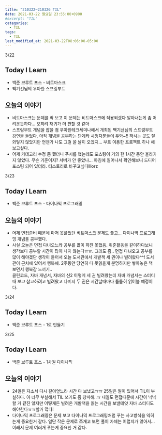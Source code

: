 ```yaml
---
title: "210322~210326 TIL"
date: 2021-03-22 월요일 23:55:00+0900
#excerpt: "TIL"
categories:
  - TIL
tags:
  - TIL
last_modified_at: 2021-03-22T08:06:00-05:00
---
```


3/22

## Today I Learn

- 백준 브루트 포스 - 비트마스크
- 백기선님의 우아한 스프링부트

## 오늘의 이야기

- 비트마스크는 문제를 딱 보고 이 문제는 비트마스크에 적용되겠다 알아내는게 좀 어려운듯하다... 오히려 재귀가 더 편할 것 같아
- 스프링부트 개념을 잡을 겸 우아한테크세미나에서 개최된 백기선님의 스프링부트 강연을 들었다. 아직 개념을 공부하는 단계라 시청자분들이 우와~!! 하시는 곳도 잘 와닿지 않았지만 언젠가 나도 그걸 쓸 날이 오겠지... 부트 이용한 프로젝트 하나 해보고싶다.
- 어제 카테고리 수정 좀 했더니 푸시를 했는데도 포스팅이 거의 한 1시간 동안 올라가지 않았다. 무슨 기준이지? 서버가 안 좋았나... 아침에 일어나서 확인해보니 드디어 포스팅 되어 있더라. 티스토리로 바꾸고싶다lllorz

3/23

## Today I Learn

- 백준 브루트 포스 - 다이나믹 프로그래밍

## 오늘의 이야기

- 어제 면접준비 때문에 마저 못풀었던 비트마스크 문제도 풀고... 다이나믹 프로그래밍 개념을 공부했다.
- 사실 오늘은 면접 다녀오느라 공부를 많이 하진 못했음. 취준활동을 같이하다보니 생각보다 공부할 시간이 많이 나지 않는다ㅠㅠ. 그래도 좀.. 면접 다녀오고 공부를 많이 해야겠단 생각이 들어서 오늘 도서관에서 개발책 세 권이나 빌려왔다^^! 도서관이 근처에 있어서 행복해. 2주동안 당연히 다 못읽을게 분명하지만 쌓아놓은 책 보면서 행복감 느끼기..  
  클린코드, 자바 개념서, 자바의 신2 이렇게 세 권 빌려왔는데 자바 개념서는 스터디때 보고 참고하려고 빌려왔고 나머지 두 권은 시간날때마다 틈틈히 읽어볼 예정이다.

3/24

## Today I Learn

- 백준 브루트 포스 - 1로 만들기

3/25

## Today I Learn

- 백준 브루트 포스 - 1차원 다이나믹

## 오늘의 이야기

- 24일은 자소서 다시 갈아엎느라 시간 다 보냈고ㅠㅠ 25일은 일이 있어서 TIL이 부실하다. 아 너무 부실해서 TIL 쓰기도 좀 창피해..ㅠ 내일도 면접때문에 시간이 넉넉할 거 같진 않지만 어떻게든 빌려온 개발책을 읽는 시간을 보낼테얏 자바 스터디도 해야한다ㅠㅠ할거 많다!
- 다이나믹 프로그래밍은 문제 보고 다이나믹 프로그래밍처럼 푸는 사고방식을 익히는게 중요한거 같다. 일단 작은 문제로 쪼개고 보면 풀이 자체는 어렵지가 않아서... 이래서 문제 여러개 푸는게 중요한 거 같다.
